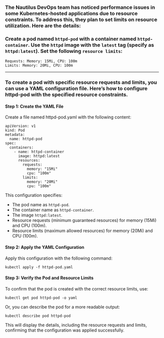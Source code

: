 ### The Nautilus DevOps team has noticed performance issues in some Kubernetes-hosted applications due to resource constraints. To address this, they plan to set limits on resource utilization. Here are the details:
### Create a pod named `httpd-pod` with a container named `httpd-container`. Use the `httpd` image with the `latest` tag (specify as `httpd:latest`). Set the following `resource limits`: 
`Requests: Memory: 15Mi, CPU: 100m                                                                                                                         Limits: Memory: 20Mi, CPU: 100m`

---

### To create a pod with specific resource requests and limits, you can use a YAML configuration file. Here’s how to configure httpd-pod with the specified resource constraints.

#### Step 1: Create the YAML File

Create a file named httpd-pod.yaml with the following content:

```
apiVersion: v1
kind: Pod
metadata:
  name: httpd-pod
spec:
  containers:
    - name: httpd-container
      image: httpd:latest
      resources:
        requests:
          memory: "15Mi"
          cpu: "100m"
        limits:
          memory: "20Mi"
          cpu: "100m"
```

This configuration specifies:

* The pod name as `httpd-pod`.
* The container name as `httpd-container`.
* The image `httpd:latest`.
* Resource requests (minimum guaranteed resources) for memory (15Mi) and CPU (100m).
* Resource limits (maximum allowed resources) for memory (20Mi) and CPU (100m).

#### Step 2: Apply the YAML Configuration

Apply this configuration with the following command:

`kubectl apply -f httpd-pod.yaml`

#### Step 3: Verify the Pod and Resource Limits

To confirm that the pod is created with the correct resource limits, use:

`kubectl get pod httpd-pod -o yaml`

Or, you can describe the pod for a more readable output:

`kubectl describe pod httpd-pod`

This will display the details, including the resource requests and limits, confirming that the configuration was applied successfully.
